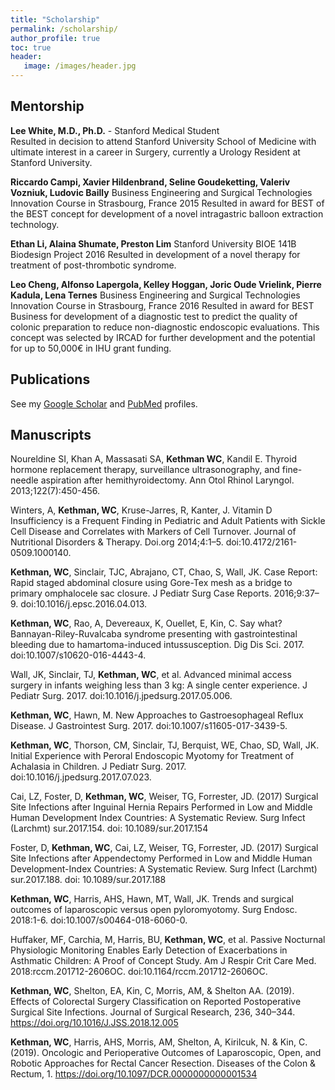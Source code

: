 ```yaml
---
title: "Scholarship"
permalink: /scholarship/
author_profile: true
toc: true
header:
   image: /images/header.jpg
---
```


## Mentorship

**Lee White, M.D., Ph.D.** - Stanford Medical Student	
Resulted in decision to attend Stanford University School of Medicine with ultimate interest in a career in Surgery, currently a Urology Resident at Stanford University.

**Riccardo Campi, Xavier Hildenbrand, Seline Goudeketting, Valeriv Vozniuk, Ludovic Bailly**
Business Engineering and Surgical Technologies Innovation Course in Strasbourg, France	2015
Resulted in award for BEST of the BEST concept for development of a novel intragastric balloon extraction technology.

**Ethan Li, Alaina Shumate, Preston Lim**
Stanford University BIOE 141B Biodesign Project	2016
Resulted in development of a novel therapy for treatment of post-thrombotic syndrome.

**Leo Cheng, Alfonso Lapergola, Kelley Hoggan, Joric Oude Vrielink, Pierre Kadula, Lena Ternes**
Business Engineering and Surgical Technologies Innovation Course in Strasbourg, France	2016
Resulted in award for BEST Business for development of a diagnostic test to predict the quality of colonic preparation to reduce non-diagnostic endoscopic evaluations. This concept was selected by IRCAD for further development and the potential for up to 50,000€ in IHU grant funding.


## Publications

See my [Google Scholar](https://scholar.google.com/citations?user=Q43MriQAAAAJ&hl=en) and [PubMed](https://www.ncbi.nlm.nih.gov/pubmed/?term=william+kethman) profiles.

## Manuscripts

Noureldine SI, Khan A, Massasati SA, **Kethman WC**, Kandil E. Thyroid hormone replacement therapy, surveillance ultrasonography, and fine-needle aspiration after hemithyroidectomy. Ann Otol Rhinol Laryngol. 2013;122(7):450-456. 

Winters, A, **Kethman, WC**, Kruse-Jarres, R, Kanter, J. Vitamin D Insufficiency is a Frequent Finding in Pediatric and Adult Patients with Sickle Cell Disease and Correlates with Markers of Cell Turnover. Journal of Nutritional Disorders & Therapy. Doi.org 2014;4:1–5. doi:10.4172/2161-0509.1000140.

**Kethman, WC**, Sinclair, TJC, Abrajano, CT, Chao, S, Wall, JK. Case Report: Rapid staged abdominal closure using Gore-Tex mesh as a bridge to primary omphalocele sac closure. J Pediatr Surg Case Reports. 2016;9:37–9. doi:10.1016/j.epsc.2016.04.013.

**Kethman, WC**, Rao, A, Devereaux, K, Ouellet, E, Kin, C. Say what? Bannayan-Riley-Ruvalcaba syndrome presenting with gastrointestinal bleeding due to hamartoma-induced intussusception. Dig Dis Sci. 2017. doi:10.1007/s10620-016-4443-4.

Wall, JK, Sinclair, TJ, **Kethman, WC**, et al. Advanced minimal access surgery in infants weighing less than 3 kg: A single center experience. J Pediatr Surg. 2017. doi:10.1016/j.jpedsurg.2017.05.006.

**Kethman, WC**, Hawn, M. New Approaches to Gastroesophageal Reflux Disease. J Gastrointest Surg. 2017. doi:10.1007/s11605-017-3439-5.

**Kethman, WC**, Thorson, CM, Sinclair, TJ, Berquist, WE, Chao, SD, Wall, JK. Initial Experience with Peroral Endoscopic Myotomy for Treatment of Achalasia in Children. J Pediatr Surg. 2017. doi:10.1016/j.jpedsurg.2017.07.023.

Cai, LZ, Foster, D, **Kethman, WC**, Weiser, TG, Forrester, JD. (2017) Surgical Site Infections after Inguinal Hernia Repairs Performed in Low and Middle Human Development Index Countries: A Systematic Review. Surg Infect (Larchmt) sur.2017.154. doi: 10.1089/sur.2017.154

Foster, D, **Kethman, WC**, Cai, LZ, Weiser, TG, Forrester, JD. (2017) Surgical Site Infections after Appendectomy Performed in Low and Middle Human Development-Index Countries: A Systematic Review. Surg Infect (Larchmt) sur.2017.188. doi: 10.1089/sur.2017.188

**Kethman, WC**, Harris, AHS, Hawn, MT, Wall, JK. Trends and surgical outcomes of laparoscopic versus open pyloromyotomy. Surg Endosc. 2018:1-6. doi:10.1007/s00464-018-6060-0.

Huffaker, MF, Carchia, M, Harris, BU, **Kethman, WC**, et al. Passive Nocturnal Physiologic Monitoring Enables Early Detection of Exacerbations in Asthmatic Children: A Proof of Concept Study. Am J Respir Crit Care Med. 2018:rccm.201712-2606OC. doi:10.1164/rccm.201712-2606OC.

**Kethman, WC**, Shelton, EA, Kin, C, Morris, AM, & Shelton AA. (2019). Effects of Colorectal Surgery Classification on Reported Postoperative Surgical Site Infections. Journal of Surgical Research, 236, 340–344. https://doi.org/10.1016/J.JSS.2018.12.005

**Kethman, WC**, Harris, AHS, Morris, AM, Shelton, A, Kirilcuk, N. & Kin, C. (2019). Oncologic and Perioperative Outcomes of Laparoscopic, Open, and Robotic Approaches for Rectal Cancer Resection. Diseases of the Colon & Rectum, 1. https://doi.org/10.1097/DCR.0000000000001534

